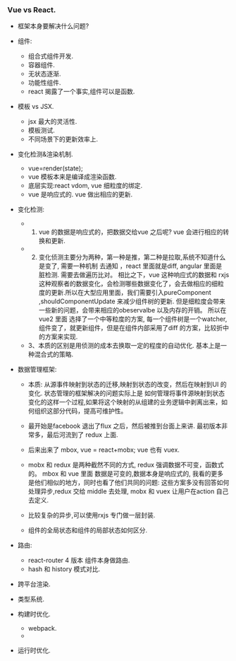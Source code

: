### Vue  vs React.
* 框架本身要解决什么问题?

*  组件:
    * 组合式组件开发.
    * 容器组件.
    * 无状态逐渐.
    * 功能性组件.
    * react 揭露了一个事实,组件可以是函数.

*  模板 vs JSX.
    * jsx 最大的灵活性.
    * 模板测试.
    * 不同场景下的更新效率上.

* 变化检测&渲染机制.
    * vue=render(state);
    * vue 模板本来是编译成渲染函数.
    * 底层实现:react vdom, vue 细粒度的绑定.
    * vue 是响应式的. vue 做出相应的更新.
    
* 变化检测: 
    * 1. vue 的数据是响应式的，把数据交给vue 之后呢? vue 会进行相应的转换和更新.
    * 2. 变化侦测主要分为两种，第一种是推，第二种是拉取,系统不知道什么是变了, 需要一种机制
        去通知 ，react 里面就是diff, angular 里面是 脏检测. 需要去做遍历比对。 相比之下，vue 这种响应式的数据和 rxjs 这种观察者的数据变化，会检测哪些数据变化了，会去做相应的细粒度的更新.所以在大型应用里面，我们需要引入pureComponent ,shouldComponentUpdate 来减少组件树的更新. 但是细粒度会带来一些新的问题，会带来相应的obeservalbe 以及内存的开销。 所以在vue2 里面 选择了一个中等粒度的方案, 每一个组件树是一个watcher, 组件变了，就更新组件，但是在组件内部采用了diff 的方案，比较折中的方案来实现.
    * 3、本质的区别是用侦测的成本去换取一定的程度的自动优化. 基本上是一种混合式的策略.

* 数据管理框架:
    * 本质: 从源事件映射到状态的迁移,映射到状态的改变，然后在映射到UI 的变化. 状态管理的框架解决的问题实际上是
    如何管理将事件源映射到状态变化的这样一个过程,如果将这个映射的从组建的业务逻辑中剥离出来，如何组织这部分代码，提高可维护性。

    * 最开始是facebook 退出了flux 之后，然后被推到台面上来讲. 最初版本非常多，最后河流到了 redux 上面.
    
    * 后来出来了 mbox,  vue = react+mobx; vue 也有 vuex.

    * mobx 和 redux 是两种截然不同的方式,  redux 强调数据不可变，函数式的。 mbox 和 vue 里面 数据是可变的,数据本身是响应式的, 我看的更多是他们相似的地方，同时也看了他们共同的问题: 这些方案多没有回答如何处理异步,redux 交给 middle 去处理, mobx 和 vuex 让用户在action 自己去定义.

    * 比较复杂的异步,可以使用rxjs 专门做一层封装.

    * 组件的全局状态和组件的局部状态如何区分.

* 路由:
    * react-router 4 版本 组件本身做路由.
    * hash 和 history 模式对比.

* 跨平台渲染.

* 类型系统.

* 构建时优化.
    * webpack.
    * 

* 运行时优化.

